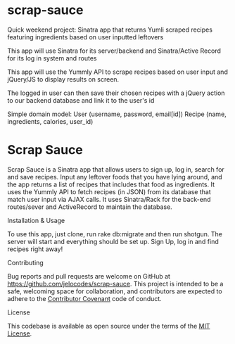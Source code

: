 # scrap-sauce
Quick weekend project: Sinatra app that returns Yumli scraped recipes featuring ingredients based on user inputted leftovers

This app will use Sinatra for its server/backend and Sinatra/Active Record for its log in system and routes

This app will use the Yummly API to scrape recipes based on user input and jQuery/JS to display results on screen.

The logged in user can then save their chosen recipes with a jQuery action to our backend database and link it to the user's id

Simple domain model:
User (username, password, email[id])
Recipe (name, ingredients, calories, user_id)


# Scrap Sauce

Scrap Sauce is a Sinatra app that allows users to sign up, log in, search for and save recipes. Input any leftover foods that you have lying around, and the app returns a list of recipes that includes that food as ingredients. It uses the Yummly API to fetch recipes (in JSON) from its database that match user input via AJAX calls. It uses Sinatra/Rack for the back-end routes/sever and ActiveRecord to maintain the database. 

Installation & Usage

To use this app, just clone, run rake db:migrate and then run shotgun. The server will start and everything should be set up. Sign Up, log in and find recipes right away!

Contributing

Bug reports and pull requests are welcome on GitHub at https://github.com/jelocodes/scrap-sauce. This project is intended to be a safe, welcoming space for collaboration, and contributors are expected to adhere to the [Contributor Covenant](http://contributor-covenant.org/) code of conduct.

License

This codebase is available as open source under the terms of the [MIT License](http://opensource.org/licenses/MIT).